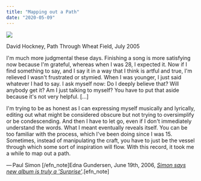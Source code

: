 ```yaml
---
title: "Mapping out a Path"
date: "2020-05-09"
---
```


![](https://blog.atlant.is/wp-content/uploads/2020/05/david-hockney-path.jpg)

David Hockney, Path Through Wheat Field, July 2005

I'm much more judgmental these days. Finishing a song is more satisfying now because I'm grateful, whereas when I was 28, I expected it. Now if I find something to say, and I say it in a way that I think is artful and true, I'm relieved I wasn't frustrated or stymied. When I was younger, I just said whatever I had to say. I ask myself now: Do I deeply believe that? Will anybody get it? Am I just talking to myself? You have to put that aside because it's not very helpful. \[...\]

I'm trying to be as honest as I can expressing myself musically and lyrically, editing out what might be considered obscure but not trying to oversimplify or be condescending. And then I have to let go, even if I don't immediately understand the words. What I meant eventually reveals itself. You can be too familiar with the process, which I've been doing since I was 15. Sometimes, instead of manipulating the craft, you have to just be the vessel through which some sort of inspiration will flow. With this record, it took me a while to map out a path.

— Paul Simon \[/efn\_note\]Edna Gundersen, June 19th, 2006, [_Simon says new album is truly a 'Surprise'_](https://www.usatoday.com/life/music/news/2006-06-18-paul-simon_x.htm).\[efn\_note\]
